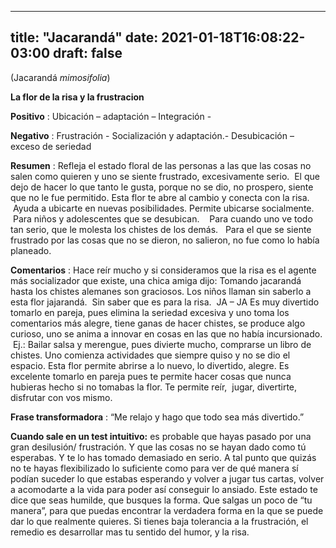 
---
title: "Jacarandá"
date: 2021-01-18T16:08:22-03:00
draft: false
--- 
        

 

 



(Jacarandá *mimosifolia*)


**La flor de la risa y la frustracion** 
 


**Positivo** : Ubicación – adaptación – Integración - 


**Negativo** : Frustración - Socialización y adaptación.- Desubicación – exceso de
 seriedad
 


**Resumen** : Refleja el estado floral de las personas a las
 que
 las cosas no salen como 
 quieren y uno se siente frustrado, excesivamente serio.  El que dejo de hacer lo que tanto le gusta,
 porque no se dio, no prospero, siente que no le fue permitido. Esta flor te
 abre al cambio y conecta con la risa.  Ayuda a
 ubicarte en nuevas posibilidades.
Permite ubicarse
 socialmente.  Para niños y adolescentes
 que se desubican.    Para cuando uno ve
 todo tan serio, que le molesta los chistes de los demás.   Para
 el que se siente 
 frustrado por las cosas que no se dieron, no salieron, no fue como lo
 había planeado.  
 


**Comentarios** :
Hace reír mucho y si consideramos que la risa es el agente más
 socializador que existe, una chica amiga dijo: Tomando jacarandá hasta los
 chistes alemanes son graciosos.
Los niños llaman sin saberlo a esta flor jajarandá.  Sin saber que es para la risa.  JA – JA
Es muy divertido tomarlo en pareja, pues elimina la seriedad excesiva y
 uno toma los comentarios más alegre, tiene ganas de hacer chistes, se produce
 algo curioso, uno se anima a innovar en cosas en las que no había
 incursionado.  Ej.: Bailar salsa y
 merengue, pues divierte mucho, comprarse un libro de chistes.
Uno comienza actividades que siempre quiso y no se dio el espacio. Esta
 flor permite abrirse a lo nuevo, lo divertido, alegre.
Es excelente tomarlo en pareja pues te permite hacer cosas que nunca
 hubieras hecho si no tomabas la flor. 
Te permite reír,  jugar,
 divertirte, disfrutar con vos mismo.
 


**Frase transformadora** : “Me relajo y hago
 que todo sea más divertido.”
 


**Cuando sale en un test intuitivo:**  es probable que hayas pasado por una gran
 desilusión/ frustración. Y que las cosas no se hayan dado como tú esperabas. Y
 te lo has tomado demasiado en serio. A tal punto que quizás no te hayas
 flexibilizado lo suficiente como para ver de qué manera sí podían suceder lo
 que estabas esperando y volver a jugar tus cartas, volver a acomodarte a la
 vida para poder así conseguir lo ansiado. Este estado te dice que seas humilde,
 que busques la forma. Que salgas un poco de “tu manera”, para que puedas encontrar
 la verdadera forma en la que se puede dar lo que realmente quieres.
Si tienes baja
 tolerancia a la frustración, el remedio es desarrollar mas tu sentido del
 humor, y la risa.
 



